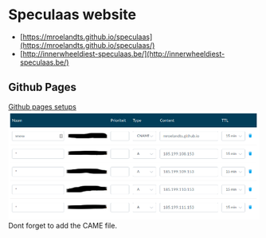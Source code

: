 # Speculaas website

* [https://mroelandts.github.io/speculaas](https://mroelandts.github.io/speculaas/)
* [http://innerwheeldiest-speculaas.be/](http://innerwheeldiest-speculaas.be/)

## Github Pages
[Github pages setups](https://docs.github.com/en/free-pro-team@latest/github/working-with-github-pages/managing-a-custom-domain-for-your-github-pages-site)
![DNS settings](github-pages.png)
Dont forget to add the CAME file.
